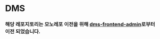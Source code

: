 # DMS
### 해당 레포지토리는 모노레포 이전을 위해 [dms-frontend-admin](https://github.com/team-aliens/dms-front-admin)로부터 이전 되었습니다.
